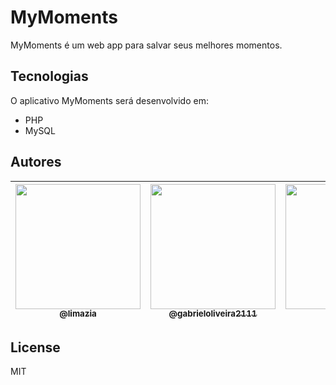 # MyMoments
MyMoments é um web app para salvar seus melhores momentos.

## Tecnologias

O aplicativo MyMoments será desenvolvido em:

- PHP
- MySQL

## Autores

| [<img src="https://avatars.githubusercontent.com/u/32038004?v=2" width="200px" height="auto"><br><sub>@limazia</sub>](https://github.com/limazia) | [<img src="https://avatars.githubusercontent.com/u/83615741?v=4" width="200px" height="auto"><br><sub>@gabrieloliveira2111</sub>](https://github.com/gabrieloliveira2111) | [<img src="https://avatars.githubusercontent.com/u/102265829?v=2" width="200px" height="auto"><br><sub>@mxsales</sub>](https://github.com/mxsales) |
|---|---|---|

## License

MIT
